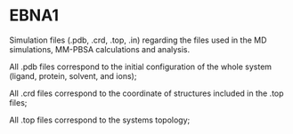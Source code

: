 # EBNA1
Simulation files (.pdb, .crd, .top, .in) regarding the files used in the MD simulations, MM-PBSA calculations and analysis.

All .pdb files correspond to the initial configuration of the whole system (ligand, protein, solvent, and ions);

All .crd files correspond to the coordinate of structures included in the .top files;

All .top files correspond to the systems topology;
